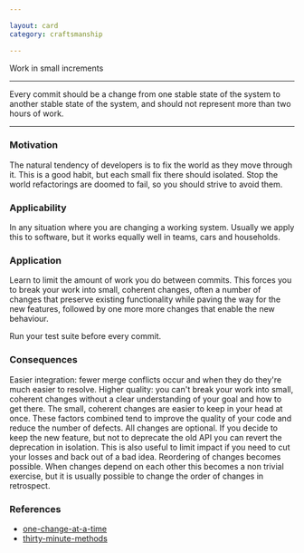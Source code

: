 ```yaml
---

layout: card
category: craftsmanship

---
```


Work in small increments

---

Every commit should be a change from one stable state of the system to another
stable state of the system, and should not represent more than two hours of
work.

---

### Motivation

The natural tendency of developers is to fix the world as they move through it. This is a good habit, but each small fix there should isolated. Stop the world refactorings are doomed to fail, so you should strive to avoid them.

### Applicability

In any situation where you are changing a working system. Usually we apply this to software, but it works equally well in teams, cars and households.

### Application

Learn to limit the amount of work you do between commits. This forces you to break your work into small, coherent changes, often a number of changes that preserve existing functionality while paving the way for the new features, followed by one more more changes that enable the new behaviour.

Run your test suite before every commit.

### Consequences

Easier integration: fewer merge conflicts occur and when they do they're much easier to resolve.
Higher quality: you can't break your work into small, coherent changes without a clear understanding of your goal and how to get there. The small, coherent changes are easier to keep in your head at once. These factors combined tend to improve the quality of your code and reduce the number of defects.
All changes are optional. If you decide to keep the new feature, but not to deprecate the old API you can revert the deprecation in isolation. This is also useful to limit impact if you need to cut your losses and back out of a bad idea.
Reordering of changes becomes possible. When changes depend on each other this becomes a non trivial exercise, but it is usually possible to change the order of changes in retrospect.

### References

* [one-change-at-a-time](one-change-at-a-time)
* [thirty-minute-methods](thirty-minute-methods)

